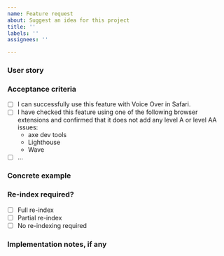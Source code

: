 ```yaml
---
name: Feature request
about: Suggest an idea for this project
title: ''
labels: ''
assignees: ''

---
```


### User story

### Acceptance criteria

- [ ] I can successfully use this feature with Voice Over in Safari.
- [ ] I have checked this feature using one of the following browser extensions and confirmed that it does not add any level A or level AA issues:
    * axe dev tools
    * Lighthouse
    * Wave
- [ ] ...

### Concrete example

### Re-index required?

- [ ] Full re-index
- [ ] Partial re-index
- [ ] No re-indexing required

### Implementation notes, if any


